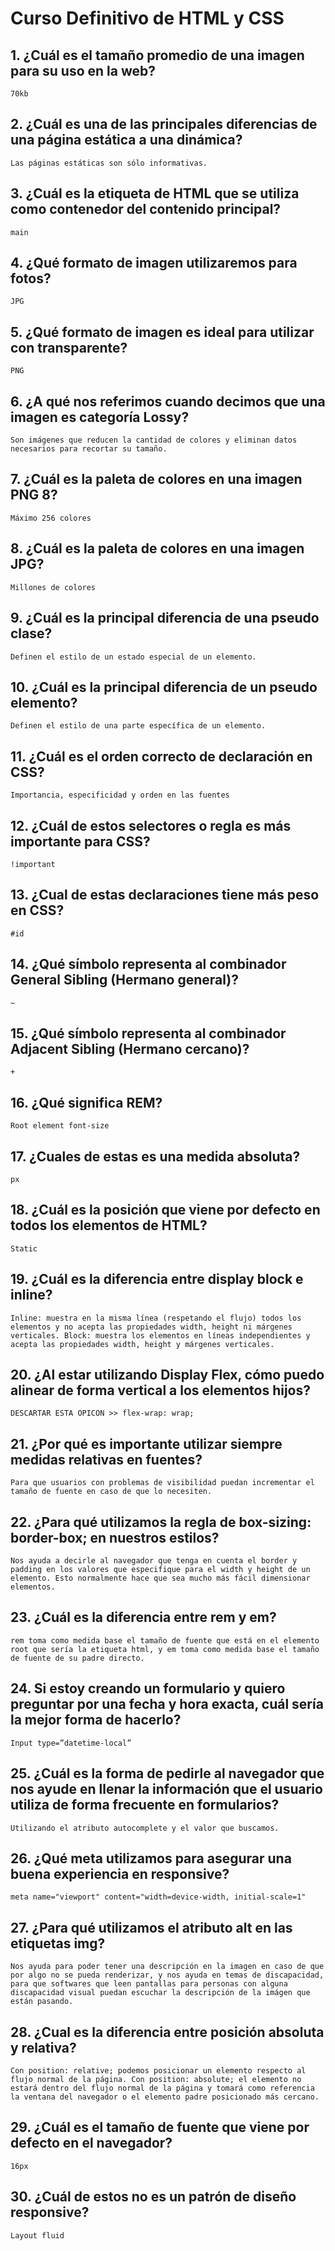 
# Curso Definitivo de HTML y CSS
## 1. ¿Cuál es el tamaño promedio de una imagen para su uso en la web?
    70kb
## 2. ¿Cuál es una de las principales diferencias de una página estática a una dinámica?
    Las páginas estáticas son sólo informativas.
## 3. ¿Cuál es la etiqueta de HTML que se utiliza como contenedor del contenido principal?
    main
## 4. ¿Qué formato de imagen utilizaremos para fotos?
    JPG
## 5. ¿Qué formato de imagen es ideal para utilizar con transparente?
    PNG
## 6. ¿A qué nos referimos cuando decimos que una imagen es categoría Lossy?
    Son imágenes que reducen la cantidad de colores y eliminan datos necesarios para recortar su tamaño.
## 7. ¿Cuál es la paleta de colores en una imagen PNG 8?
    Máximo 256 colores
## 8. ¿Cuál es la paleta de colores en una imagen JPG?
    Millones de colores
## 9. ¿Cuál es la principal diferencia de una pseudo clase?
    Definen el estilo de un estado especial de un elemento.
## 10. ¿Cuál es la principal diferencia de un pseudo elemento?
    Definen el estilo de una parte específica de un elemento.
## 11. ¿Cuál es el orden correcto de declaración en CSS?
    Importancia, especificidad y orden en las fuentes
## 12. ¿Cuál de estos selectores o regla es más importante para CSS?
    !important
## 13. ¿Cual de estas declaraciones tiene más peso en CSS?
    #id
## 14. ¿Qué símbolo representa al combinador General Sibling (Hermano general)?
    ~
## 15. ¿Qué símbolo representa al combinador Adjacent Sibling (Hermano cercano)?
    +

## 16. ¿Qué significa REM?
    Root element font-size
## 17. ¿Cuales de estas es una medida absoluta?
    px
## 18. ¿Cuál es la posición que viene por defecto en todos los elementos de HTML?
    Static
## 19. ¿Cuál es la diferencia entre display block e inline?
    Inline: muestra en la misma línea (respetando el flujo) todos los elementos y no acepta las propiedades width, height ni márgenes verticales. Block: muestra los elementos en líneas independientes y acepta las propiedades width, height y márgenes verticales.
## 20. ¿Al estar utilizando Display Flex, cómo puedo alinear de forma vertical a los elementos hijos?
    DESCARTAR ESTA OPICON >> flex-wrap: wrap;
## 21. ¿Por qué es importante utilizar siempre medidas relativas en fuentes?
    Para que usuarios con problemas de visibilidad puedan incrementar el tamaño de fuente en caso de que lo necesiten.
## 22. ¿Para qué utilizamos la regla de box-sizing: border-box; en nuestros estilos?
    Nos ayuda a decirle al navegador que tenga en cuenta el border y padding en los valores que especifique para el width y height de un elemento. Esto normalmente hace que sea mucho más fácil dimensionar elementos.
## 23. ¿Cuál es la diferencia entre rem y em?
    rem toma como medida base el tamaño de fuente que está en el elemento root que sería la etiqueta html, y em toma como medida base el tamaño de fuente de su padre directo.
## 24. Si estoy creando un formulario y quiero preguntar por una fecha y hora exacta, cuál sería la mejor forma de hacerlo?
    Input type=”datetime-local”
## 25. ¿Cuál es la forma de pedirle al navegador que nos ayude en llenar la información que el usuario utiliza de forma frecuente en formularios?
    Utilizando el atributo autocomplete y el valor que buscamos.
## 26. ¿Qué meta utilizamos para asegurar una buena experiencia en responsive?
    meta name="viewport" content="width=device-width, initial-scale=1"
## 27. ¿Para qué utilizamos el atributo alt en las etiquetas img?
    Nos ayuda para poder tener una descripción en la imagen en caso de que por algo no se pueda renderizar, y nos ayuda en temas de discapacidad, para que softwares que leen pantallas para personas con alguna discapacidad visual puedan escuchar la descripción de la imágen que están pasando.
## 28. ¿Cual es la diferencia entre posición absoluta y relativa?
    Con position: relative; podemos posicionar un elemento respecto al flujo normal de la página. Con position: absolute; el elemento no estará dentro del flujo normal de la página y tomará como referencia la ventana del navegador o el elemento padre posicionado más cercano.
## 29. ¿Cuál es el tamaño de fuente que viene por defecto en el navegador?
    16px
## 30. ¿Cuál de estos no es un patrón de diseño responsive?
    Layout fluid